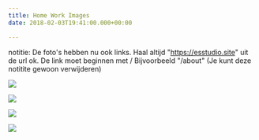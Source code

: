 ```yaml
---
title: Home Work Images
date: 2018-02-03T19:41:00.000+00:00

---
```

notitie: De foto's hebben nu ook links.
Haal altijd "https://esstudio.site" uit de url ok.
De link moet beginnen met /
Bijvoorbeeld "/about" (Je kunt deze notitite gewoon verwijderen)

![](/uploads/NIHL3038\[1\].JPG)

![](/uploads/AGKW2865\[1\].JPG)

![](/uploads/HYYA9137\[1\].JPG)

![](/uploads/MQCC9133\[1\].JPG)